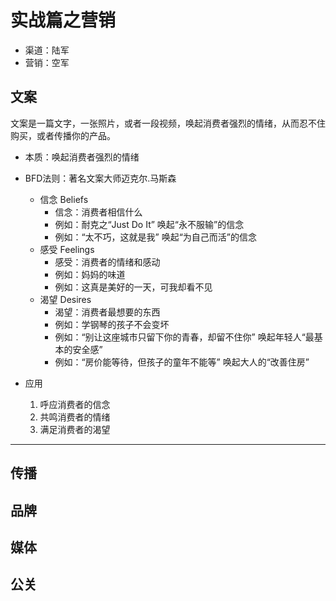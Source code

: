 
# 实战篇之营销 #
- 渠道：陆军
- 营销：空军

## 文案 ##
文案是一篇文字，一张照片，或者一段视频，唤起消费者强烈的情绪，从而忍不住购买，或者传播你的产品。

- 本质：唤起消费者强烈的情绪


- BFD法则：著名文案大师迈克尔.马斯森
	- 信念 Beliefs
		- 信念：消费者相信什么
		- 例如：耐克之“Just Do It” 唤起“永不服输”的信念
		- 例如：“太不巧，这就是我” 唤起“为自己而活”的信念
	- 感受 Feelings
		- 感受：消费者的情绪和感动
		- 例如：妈妈的味道
		- 例如：这真是美好的一天，可我却看不见
	- 渴望 Desires
		- 渴望：消费者最想要的东西
		- 例如：学钢琴的孩子不会变坏
		- 例如：“别让这座城市只留下你的青春，却留不住你” 唤起年轻人“最基本的安全感”
		- 例如：“房价能等待，但孩子的童年不能等” 唤起大人的“改善住房”

- 应用
	1. 呼应消费者的信念
	2. 共鸣消费者的情绪
	3. 满足消费者的渴望		

----------
## 传播 ##

## 品牌 ##

## 媒体 ##

## 公关 ##


